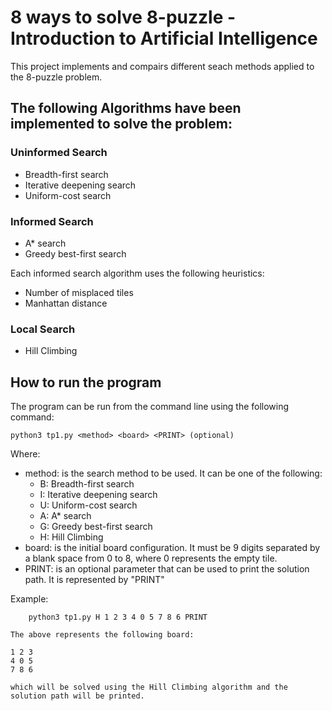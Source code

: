 # 8 ways to solve 8-puzzle - Introduction to Artificial Intelligence
This project implements and compairs different seach methods applied to the 8-puzzle problem.

## The following Algorithms have been implemented to solve the problem:

### Uninformed Search
- Breadth-first search
- Iterative deepening search
- Uniform-cost search

### Informed Search
- A* search
- Greedy best-first search

Each informed search algorithm uses the following heuristics:
- Number of misplaced tiles
- Manhattan distance

### Local Search
- Hill Climbing

## How to run the program
The program can be run from the command line using the following command:
```
python3 tp1.py <method> <board> <PRINT> (optional)
```
Where:
- method: is the search method to be used. It can be one of the following:
    - B: Breadth-first search
    - I: Iterative deepening search
    - U: Uniform-cost search
    - A: A* search
    - G: Greedy best-first search
    - H: Hill Climbing
- board: is the initial board configuration. It must be 9 digits separated by a blank space from 0 to 8, where 0 represents the empty tile.
- PRINT: is an optional parameter that can be used to print the solution path. It is represented by "PRINT"

Example:
```
    python3 tp1.py H 1 2 3 4 0 5 7 8 6 PRINT
```
    The above represents the following board:
    
    1 2 3
    4 0 5
    7 8 6

    which will be solved using the Hill Climbing algorithm and the solution path will be printed.

